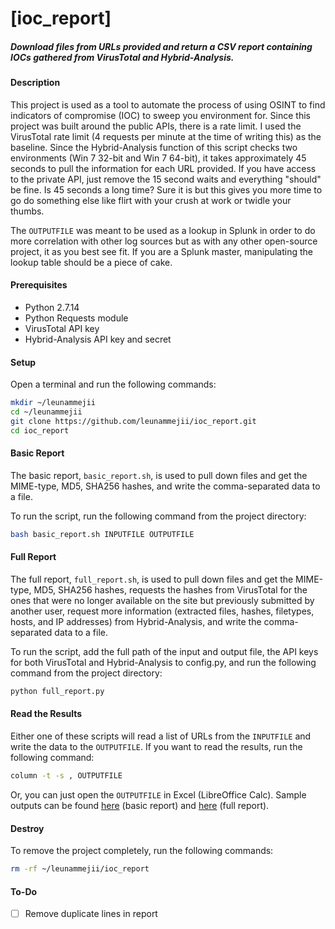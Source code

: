 # [ioc_report]  
##### Download files from URLs provided and return a CSV report containing IOCs gathered from VirusTotal and Hybrid-Analysis.  

#### Description  
This project is used as a tool to automate the process of using OSINT to find indicators of compromise (IOC) to sweep you environment for. Since this project was built around the public APIs, there is a rate limit. I used the VirusTotal rate limit (4 requests per minute at the time of writing this) as the baseline. Since the Hybrid-Analysis function of this script checks two environments (Win 7 32-bit and Win 7 64-bit), it takes approximately 45 seconds to pull the information for each URL provided. If you have access to the private API, just remove the 15 second waits and everything "should" be fine. Is 45 seconds a long time? Sure it is but this gives you more time to go do something else like flirt with your crush at work or twidle your thumbs.  

The `OUTPUTFILE` was meant to be used as a lookup in Splunk in order to do more correlation with other log sources but as with any other open-source project, it as you best see fit. If you are a Splunk master, manipulating the lookup table should be a piece of cake.  


#### Prerequisites  
- Python 2.7.14  
- Python Requests module  
- VirusTotal API key  
- Hybrid-Analysis API key and secret  

#### Setup  
Open a terminal and run the following commands:  
```bash
mkdir ~/leunammejii
cd ~/leunammejii
git clone https://github.com/leunammejii/ioc_report.git
cd ioc_report
```

#### Basic Report  
The basic report, `basic_report.sh`, is used to pull down files and get the MIME-type, MD5, SHA256 hashes, and write the comma-separated data to a file.  

To run the script, run the following command from the project directory:  
```bash
bash basic_report.sh INPUTFILE OUTPUTFILE
```

#### Full Report  
The full report, `full_report.sh`, is used to pull down files and get the MIME-type, MD5, SHA256 hashes, requests the hashes from VirusTotal for the ones that were no longer available on the site but previously submitted by another user, request more information (extracted files, hashes, filetypes, hosts, and IP addresses) from Hybrid-Analysis, and write the comma-separated data to a file.  

To run the script, add the full path of the input and output file, the API keys for both VirusTotal and Hybrid-Analysis to config.py, and run the following command from the project directory:  
```python
python full_report.py
```

#### Read the Results  
Either one of these scripts will read a list of URLs from the `INPUTFILE` and write the data to the `OUTPUTFILE`. If you want to read the results, run the following command:  
```bash
column -t -s , OUTPUTFILE
```

Or, you can just open the `OUTPUTFILE` in Excel (LibreOffice Calc). Sample outputs can be found [here](https://github.com/leunammejii/ioc_report/blob/master/sample_basic_results.csv) (basic report) and [here](https://github.com/leunammejii/ioc_report/blob/master/sample_full_results.csv) (full report).  

#### Destroy
To remove the project completely,  run the following commands:  
```bash
rm -rf ~/leunammejii/ioc_report
```  

#### To-Do  
- [ ] Remove duplicate lines in report  
